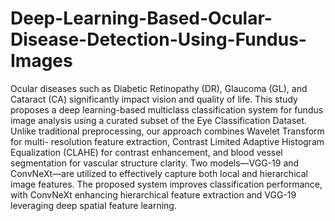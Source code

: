 # Deep-Learning-Based-Ocular-Disease-Detection-Using-Fundus-Images
Ocular diseases such as Diabetic Retinopathy (DR), Glaucoma (GL), and Cataract (CA)
significantly impact vision and quality of life. This study proposes a deep learning-based multiclass classification system for fundus image analysis using a curated subset of the Eye
Classification Dataset. Unlike traditional preprocessing, our approach combines Wavelet
Transform for multi- resolution feature extraction, Contrast Limited Adaptive Histogram
Equalization (CLAHE) for contrast enhancement, and blood vessel segmentation for vascular
structure clarity. Two models—VGG-19 and ConvNeXt—are utilized to effectively capture
both local and hierarchical image features. The proposed system improves classification
performance, with ConvNeXt enhancing hierarchical feature extraction and VGG-19
leveraging deep spatial feature learning.
